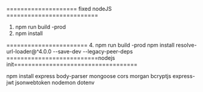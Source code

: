 
==================== fixed nodeJS ==========================
1. npm  run build -prod
2. npm install

=======================
4. npm  run build -prod
npm install resolve-url-loader@^4.0.0 --save-dev 
--legacy-peer-deps
==========================nodejs init===================================

npm install express body-parser mongoose cors morgan bcryptjs express-jwt jsonwebtoken nodemon dotenv

